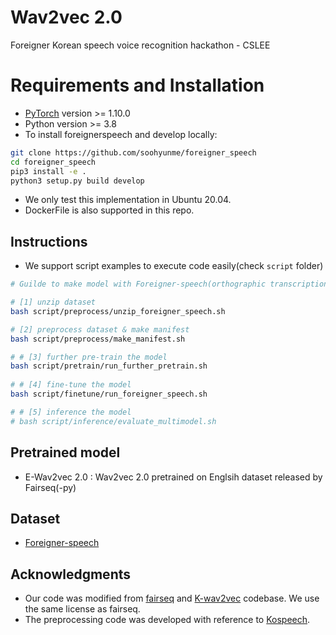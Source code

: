 # Wav2vec 2.0
Foreigner Korean speech voice recognition hackathon - CSLEE

# Requirements and Installation

* [PyTorch](http://pytorch.org/) version >= 1.10.0
* Python version >= 3.8
* To install foreignerspeech and develop locally:
``` bash
git clone https://github.com/soohyunme/foreigner_speech
cd foreigner_speech
pip3 install -e .
python3 setup.py build develop
```
- We only test this implementation in Ubuntu 20.04.
- DockerFile is also supported in this repo.

## Instructions
 - We support script examples to execute code easily(check `script` folder)

```bash
# Guilde to make model with Foreigner-speech(orthographic transcription) 

# [1] unzip dataset
bash script/preprocess/unzip_foreigner_speech.sh

# [2] preprocess dataset & make manifest
bash script/preprocess/make_manifest.sh

# # [3] further pre-train the model
bash script/pretrain/run_further_pretrain.sh
 
# # [4] fine-tune the model
bash script/finetune/run_foreigner_speech.sh

# # [5] inference the model
# bash script/inference/evaluate_multimodel.sh  
```

## Pretrained model
- E-Wav2vec 2.0 : Wav2vec 2.0 pretrained on Englsih dataset released by Fairseq(-py)

## Dataset
- [Foreigner-speech](https://www.aihub.or.kr/aihubdata/data/view.do?&dataSetSn=505)

## Acknowledgments
 - Our code was modified from [fairseq](https://github.com/pytorch/fairseq) and [K-wav2vec](https://github.com/JoungheeKim/K-wav2vec) codebase. We use the same license as fairseq.
 - The preprocessing code was developed with reference to [Kospeech](https://github.com/sooftware/KoSpeech).
